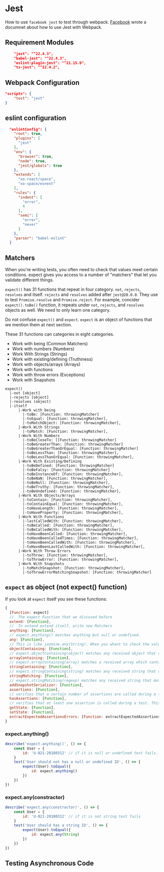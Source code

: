 # Jest

How to use `facebook jest` to test through webpack.
[Facebook](https://facebook.github.io/jest/docs/en/webpack.html) wrote a documnet about how to use Jest with Webpack.

## Requirement Modules

```json
    "jest": "^22.4.3",
    "babel-jest": "^22.4.3",
    "eslint-plugin-jest": "^21.15.0",
    "ts-jest": "^22.4.2",
```

## Webpack Configuration

```json
"scripts": {
    "test": "jest"
}

```

## eslint configuration

```json
  "eslintConfig": {
    "root": true,
    "plugins": [
      "jest"
    ],
    "env": {
      "browser": true,
      "node": true,
      "jest/globals": true
    },
    "extends": [
      "xo-react/space",
      "xo-space/esnext"
    ],
    "rules": {
      "indent": [
        "error",
        4
      ],
      "semi": [
        "error",
        "never"
      ]
    },
    "parser": "babel-eslint"
  }
 ```

## Matchers

When you're writing tests, you often need to check that values meet certain conditions. expect gives you access to a number of "matchers" that let you validate different things.

`expect()` has 31 functions that repeat in four category. `not`, `rejects`, `resolves` and itself. `rejects` and `resolves` added after `jest@20.0.0`. They use to test `Promise.resolve` and `Promise.reject`. For example, concider `expect().toBe()` function, it repeats under `not`, `rejects`, and `resolves` objects as well.
We need to only learn one category.

Do not confuse `expect()` and `expect`. `expect` is an object of functions that we mention them at next section.

These 31 functions can categories in eight categories.

- Work with being (Common Matchers)
- Work with numbers (Numbers)
- Work With Strings (Strings)
- Work with existing/defining (Truthiness)
- Work with objects/arrays (Arrays)
- Work with functions
- Work with throw errors (Exceptions)
- Work with Snapshots

```text
expect()
  |-not [object]
  |-rejects [object]
  |-resolves (object)
  |-itself
      |-Work with being
        |-toBe: [Function: throwingMatcher]
        |-toEqual: [Function: throwingMatcher],
        |-toMatchObject: [Function: throwingMatcher],
      |-Work With Strings
        |-toMatch: [Function: throwingMatcher],
      |-Work With Numbers
        |-toBeCloseTo: [[Function: throwingMatcher]
        |-toBeGreaterThan: [Function: throwingMatcher]
        |-toBeGreaterThanOrEqual: [Function: throwingMatcher]
        |-toBeLessThan: [Function: throwingMatcher],
        |-toBeLessThanOrEqual: [Function: throwingMatcher],
      |-Work With Existing/Defining
        |-toBeDefined: [Function: throwingMatcher]
        |-toBeFalsy: [Function: throwingMatcher]
        |-toBeInstanceOf: [Function: throwingMatcher],
        |-toBeNaN: [Function: throwingMatcher],
        |-toBeNull: [Function: throwingMatcher],
        |-toBeTruthy: [Function: throwingMatcher],
        |-toBeUndefined: [Function: throwingMatcher],
      |-Work With Objects/Arrays
        |-toContain: [Function: throwingMatcher],
        |-toContainEqual: [Function: throwingMatcher],
        |-toHaveLength: [Function: throwingMatcher],
        |-toHaveProperty: [Function: throwingMatcher],
      |-Work With Functions
        |-lastCalledWith: [Function: throwingMatcher],
        |-toBeCalled: [Function: throwingMatcher],
        |-toBeCalledWith: [Function: throwingMatcher],
        |-toHaveBeenCalled: [Function: throwingMatcher],
        |-toHaveBeenCalledTimes: [Function: throwingMatcher],
        |-toHaveBeenCalledWith: [Function: throwingMatcher],
        |-toHaveBeenLastCalledWith: [Function: throwingMatcher],
      |-Work With Throw Errors
        |-toThrow: [Function: throwingMatcher],
        |-toThrowError: [Function: throwingMatcher],
      |-Work With Snapshots
        |-toMatchSnapshot: [Function: throwingMatcher],
        |-toThrowErrorMatchingSnapshot: [Function: throwingMatcher] 

```

## `expect` as object (not expect() function)

If you look at `expect` itself you see these functions:

```js
{
  [Function: expect]
  //  The expect Function that we discused before
  extend: [Function],
  //  To extend extend itself, write new Matchers
  anything: [Function],
  // expect.anything() matches anything but null or undefined.
  any: [Function],
  // This is like jasmine.any(String). When you whant to check the value of something is string but don't care about what it exactly was, like when you want to check ID of object. You know it must be string but it is randome and unique string.
  objectContaining: [Function],
  // expect.objectContaining(object) matches any received object that recursively matches the expected properties. That is, the expected object is a subset of the received object.
  arrayContaining: [Function],
  // expect.arrayContaining(array) matches a received array which contains all of the elements in the expected array. That is, the expected array is a subset of the received array.
  stringContaining: [Function],
  // expect.stringContaining(string) matches any received string that contains the exact expected string.
  stringMatching: [Function],
  // expect.stringMatching(regexp) matches any received string that matches the expected regexp.
  addSnapshotSerializer: [Function],
  assertions: [Function],
  // verifies that a certain number of assertions are called during a test. This is often useful when testing asynchronous code, in order to make sure that assertions in a callback actually got called.
  hasAssertions: [Function],
  // verifies that at least one assertion is called during a test. This is often useful when testing asynchronous code, in order to make sure that assertions in a callback actually got called.
  getState: [Function],
  setState: [Function],
  extractExpectedAssertionsErrors: [Function: extractExpectedAssertionsErrors]
}
```

### expect.anything()

```js
describe('expect.anything()', () => {
    const User = {
        id: 'U-021-20180312' // if it is null or undefined test fails.
    }
    test('User should not has a null or undefined ID', () => {
        expect(User).toEqual({
            id: expect.anything()
        })
    })
})
```

### expect.any(constractor)

```js
describe('expect.any(constractor)', () => {
    const User = {
        id: 'U-021-20180312' // if it is not string test fails
    }
    test('User should has a string ID', () => {
        expect(User).toEqual({
            id: expect.any(String)
        })
    })
})
```

## Testing Asynchronous Code